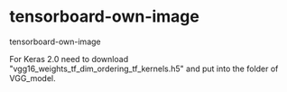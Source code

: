 # tensorboard-own-image
tensorboard-own-image

For Keras 2.0 need to download "vgg16_weights_tf_dim_ordering_tf_kernels.h5" and put into the folder of VGG_model.
